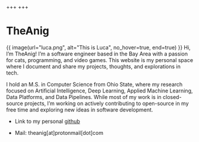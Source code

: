 +++
+++


# TheAnig

{{ image(url="luca.png", alt="This is Luca", no_hover=true, end=true) }}
Hi, I’m TheAnig!
I’m a software engineer based in the Bay Area with a passion for cats, programming, and video games.
This website is my personal space where I document and share my projects, thoughts, and explorations in tech.

I hold an M.S. in Computer Science from Ohio State, where my research focused on Artificial Intelligence, Deep Learning, Applied Machine Learning, Data Platforms, and Data Pipelines.
While most of my work is in closed-source projects, I’m working on actively contributing to open-source in my free time and exploring new ideas in software development.

- Link to my personal [github](http://github.com/TheAnig)

- Mail: theanig[at]protonmail[dot]com

